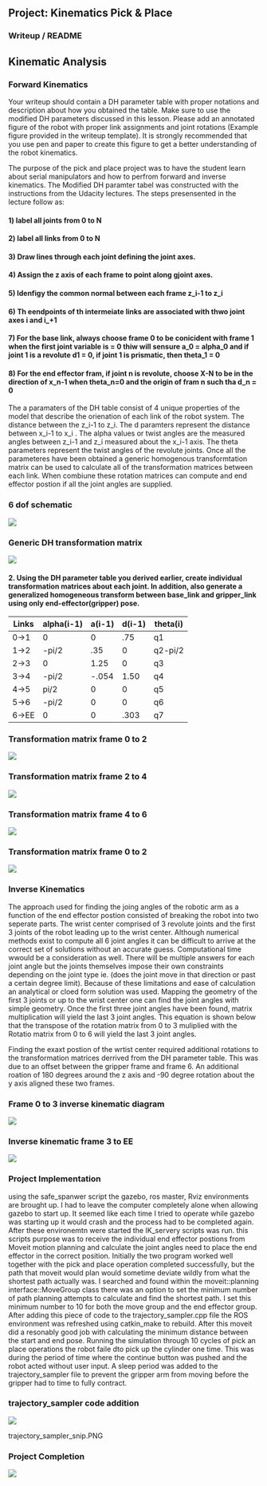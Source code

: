 ## Project: Kinematics Pick & Place

### Writeup / README

## Kinematic Analysis

### Forward Kinematics
Your writeup should contain a DH parameter table with proper notations and description about how you obtained the table. Make sure to use the modified DH parameters discussed in this lesson. Please add an annotated figure of the robot with proper link assignments and joint rotations (Example figure provided in the writeup template). It is strongly recommended that you use pen and paper to create this figure to get a better understanding of the robot kinematics.

The purpose of the pick and place project was to have the student learn about serial manipulators and how to perfrom forward and inverse kinematics.  The Modified DH paramter tabel was constructed with the instructions from the Udacity lectures. The steps presensented in the lecture follow as:

#### 1) label all joints from 0 to N
#### 2) label all links from 0 to N
#### 3) Draw lines through each joint defining the joint axes.
#### 4) Assign the z axis of each frame to point along gjoint axes.
#### 5) Idenfigy the common normal between each frame z_i-1 to z_i
#### 6) Th eendpoints of th intermeiate links are associated with thwo joint axes i and i_+1
#### 7) For the base link, always choose frame 0 to be conicident with frame 1 when the first joint variable is = 0 thiw will sensure a_0 = alpha_0 and if joint 1 is a revolute d1 = 0, if joint 1 is prismatic, then theta_1 = 0
#### 8) For the end effector fram, if joint n is revolute, choose X-N to be in the direction of x_n-1 when theta_n=0 and the origin of fram n such tha d_n = 0

The a paramaters of the DH table consist of 4 unique properties of the model that describe the orienation of each link of the robot system.  The distance between the z_i-1 to z_i.  The d paramters represent the distance between x_i-1 to x_i .  The alpha values or twist angles are the measured angles between z_i-1 and z_i measured about the x_i-1 axis.  The theta parameters represent the twist angles of the revolute joints.  Once all the parameteres have been obtained a generic homogenous transformtation matrix can be used to calculate all of the transformation matrices between each link.  When combiune these rotation matrices can compute and end effector postion if all the joint angles are supplied.  

### 6 dof schematic

![](./pics/DH_params_pickandplace.PNG)


### Generic DH transformation matrix

![](./pics/gen_DH_matrix.PNG)

#### 2. Using the DH parameter table you derived earlier, create individual transformation matrices about each joint. In addition, also generate a generalized homogeneous transform between base_link and gripper_link using only end-effector(gripper) pose.

Links | alpha(i-1) | a(i-1) | d(i-1) | theta(i)
--- | --- | --- | --- | ---
0->1 | 0 | 0 | .75 | q1
1->2 |-pi/2| .35 | 0 | q2-pi/2 
2->3 | 0 | 1.25 | 0 | q3
3->4 |-pi/2| -.054 | 1.50 | q4
4->5 | pi/2| 0 | 0 | q5
5->6 |-pi/2| 0 | 0 | q6
6->EE | 0 | 0 | .303 | q7


### Transformation matrix frame 0 to 2

![](./pics/transformation_matrix_T0_2.PNG)


### Transformation matrix frame 2 to 4

![](./pics/transformation_matrix_T2_4.PNG)


### Transformation matrix frame 4 to 6

![](./pics/transformation_matrix_T4_6.PNG)
### Transformation matrix frame 0 to 2

![](./pics/transformation_matrix_T0_EE.PNG)

### Inverse Kinematics
The approach used for finding the joing angles of the robotic arm as a function of the end effector postion consisted of breaking the robot into two seperate parts.  The wrist center comprised of 3 revolute joints and the first 3 joints of the robot leading up to the wrist center.  Although numerical methods exist to compute all 6 joint angles it can be difficult to arrive at the correct set of solutions without an accurate guess.  Computational time wwould be a consideration as well. There will be multiple answers for each joint angle but the joints themselves impose their own constraints depending on the joint type ie. (does the joint move in that direction or past a certain degree limit).  Because of these limitations and ease of calculation an analytical or cloed form solution was used.  Mapping the geometry of the first 3 joints or up to the wrist center one can find the joint angles with simple geometry.  Once the first three joint angles have been found, matrix multiplication will yield the last 3 joint angles.  This equation is shown below that the transpose of the rotation matrix from 0 to 3 muliplied with the Rotatio matrix from 0 to 6 will yield the last 3 joint angles.  

Finding the exaxt postion of the wrtist center required additional rotations to the transformation matrices derrived from the DH parameter table.  This was due to an offset between the gripper frame and frame 6.  An additional roation of 180 degrees around the z axis and -90 degree rotation about the y axis aligned these two frames.  

### Frame 0 to 3 inverse kinematic diagram

![](./pics/0_3_inv_kin_diagram.PNG)


### Inverse kinematic frame 3 to EE

![](./pics/inv_kin_eq.PNG)


### Project Implementation
using the safe_spanwer script the gazebo, ros master, Rviz environments are brought up.  I had to leave the computer completely alone when allowing gazebo to start up.  It seemed like each time I tried to operate while gazebo was starting up it would crash and the process had to be completed again.  After these environemtn were started the IK_servery scripts was run.  this scripts purpose was to receive the individual end effector postions from Moveit motion planning and calculate the joint angles need to place the end effector in the correct position.  Initially the two program worked well together with the pick and place operation completed successfully, but the path that moveit would plan would sometime deviate wildly from what the shortest path actually was.  I searched and found within the moveit::planning interface::MoveGroup class there was an option to set the minimum number of path planning attempts to calculate and find the shortest path.  I set this minimum number to 10 for both the move group and the end effector group.  After adding this piece of code to the trajectory_sampler.cpp file the ROS environment was refreshed using catkin_make to rebuild.  After this moveit did a resonably good job with calculating the minimum distance between the start and end pose.  Running the simulation through 10 cycles of pick an place operations the robot faile dto pick up the cylinder one time.  This was during the period of time where the continue button was pushed and the robot acted without user input.  A sleep period was added to the trajectory_sampler file to prevent the gripper arm from moving before the gripper had to time to fully contract.    

### trajectory_sampler code addition

![](./pics/trajectory_sampler_snip.PNG)

trajectory_sampler_snip.PNG
### Project Completion

![](./pics/pickandplace_result.PNG)




